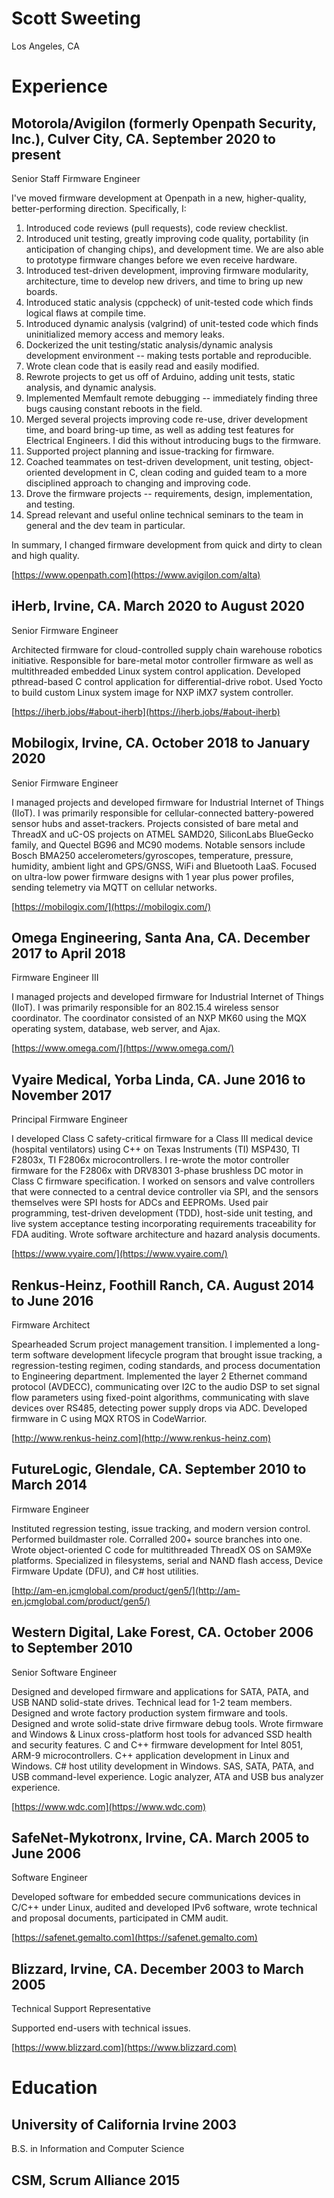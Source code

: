 # Scott Sweeting

Los Angeles, CA 

# Experience

## Motorola/Avigilon (formerly Openpath Security, Inc.), Culver City, CA.	September 2020 to present

Senior Staff Firmware Engineer

I've moved firmware development at Openpath in a new, higher-quality, better-performing direction. Specifically, I:
1. Introduced code reviews (pull requests), code review checklist.
2. Introduced unit testing, greatly improving code quality, portability (in anticipation of changing chips), and development time. We are also able to prototype firmware changes before we even receive hardware.
3. Introduced test-driven development, improving firmware modularity, architecture, time to develop new drivers, and time to bring up new boards.
4. Introduced static analysis (cppcheck) of unit-tested code which finds logical flaws at compile time.
5. Introduced dynamic analysis (valgrind) of unit-tested code which finds uninitialized memory access and memory leaks.
6. Dockerized the unit testing/static analysis/dynamic analysis development environment -- making tests portable and reproducible.
7. Wrote clean code that is easily read and easily modified.
8. Rewrote projects to get us off of Arduino, adding unit tests, static analysis, and dynamic analysis.
9. Implemented Memfault remote debugging -- immediately finding three bugs causing constant reboots in the field.
10. Merged several projects improving code re-use, driver development time, and board bring-up time, as well as adding test features for Electrical Engineers. I did this without introducing bugs to the firmware.
11. Supported project planning and issue-tracking for firmware.
12. Coached teammates on test-driven development, unit testing, object-oriented development in C, clean coding and guided team to a more disciplined approach to changing and improving code.
13. Drove the firmware projects -- requirements, design, implementation, and testing.
14. Spread relevant and useful online technical seminars to the team in general and the dev team in particular.

In summary, I changed firmware development from quick and dirty to clean and high quality.

[https://www.openpath.com](https://www.avigilon.com/alta)

## iHerb, Irvine, CA.	March 2020 to August 2020

Senior Firmware Engineer

Architected firmware for cloud-controlled supply chain warehouse robotics initiative. Responsible for bare-metal motor controller firmware as well as multithreaded embedded Linux system control application. Developed pthread-based C control application for differential-drive robot. Used Yocto to build custom Linux system image for NXP iMX7 system controller.

[https://iherb.jobs/#about-iherb](https://iherb.jobs/#about-iherb)

## Mobilogix, Irvine, CA.	October 2018 to January 2020

Senior Firmware Engineer

I managed projects and developed firmware for Industrial Internet of Things (IIoT). I was primarily responsible for cellular-connected battery-powered sensor hubs and asset-trackers. Projects consisted of bare metal and ThreadX and uC-OS projects on ATMEL SAMD20, SiliconLabs BlueGecko family, and Quectel BG96 and MC90 modems. Notable sensors include Bosch BMA250 accelerometers/gyroscopes, temperature, pressure, humidity, ambient light and GPS/GNSS, WiFi and Bluetooth LaaS. Focused on ultra-low power firmware designs with 1 year plus power profiles, sending telemetry via MQTT on cellular networks.

[https://mobilogix.com/](https://mobilogix.com/)

## Omega Engineering, Santa Ana, CA.	December 2017 to April 2018

Firmware Engineer III

I managed projects and developed firmware for Industrial Internet of Things (IIoT). I was primarily responsible for an 802.15.4 wireless sensor coordinator. The coordinator consisted of an NXP MK60 using the MQX operating system, database, web server, and Ajax. 

[https://www.omega.com/](https://www.omega.com/)

## Vyaire Medical, Yorba Linda, CA.	June 2016 to November 2017

Principal Firmware Engineer

I developed Class C safety-critical firmware for a Class III medical device (hospital ventilators) using C++ on Texas Instruments (TI) MSP430, TI F2803x, TI F2806x microcontrollers. I re-wrote the motor controller firmware for the F2806x with DRV8301 3-phase brushless DC motor in Class C firmware specification. I worked on sensors and valve controllers that were connected to a central device controller via SPI, and the sensors themselves were SPI hosts for ADCs and EEPROMs. Used pair programming, test-driven development (TDD), host-side unit testing, and live system acceptance testing incorporating requirements traceability for FDA auditing. Wrote software architecture and hazard analysis documents. 

[https://www.vyaire.com/](https://www.vyaire.com/)

## Renkus-Heinz, Foothill Ranch, CA.	August 2014 to June 2016 

Firmware Architect

Spearheaded Scrum project management transition. I implemented a long-term software development lifecycle program that brought issue tracking, a regression-testing regimen, coding standards, and process documentation to Engineering department. Implemented the layer 2 Ethernet command protocol (AVDECC), communicating over I2C to the audio DSP to set signal flow parameters using fixed-point algorithms, communicating with slave devices over RS485, detecting power supply drops via ADC. Developed firmware in C using MQX RTOS in CodeWarrior.

[http://www.renkus-heinz.com](http://www.renkus-heinz.com)


## FutureLogic, Glendale, CA.	September 2010 to March 2014

Firmware Engineer 

Instituted regression testing, issue tracking, and modern version control. Performed buildmaster role. Corralled 200+ source branches into one. Wrote object-oriented C code for multithreaded ThreadX OS on SAM9Xe platforms. Specialized in filesystems, serial and NAND flash access, Device Firmware Update (DFU), and C# host utilities.

[http://am-en.jcmglobal.com/product/gen5/](http://am-en.jcmglobal.com/product/gen5/)

## Western Digital, Lake Forest, CA.	October 2006 to September 2010

Senior Software Engineer 

Designed and developed firmware and applications for SATA, PATA, and USB NAND solid-state drives. Technical lead for 1-2 team members. Designed and wrote factory production system firmware and tools. Designed and wrote solid-state drive firmware debug tools. Wrote firmware and Windows & Linux cross-platform host tools for advanced SSD health and security features. C and C++ firmware development for Intel 8051, ARM-9 microcontrollers. C++ application development in Linux and Windows. C# host utility development in Windows. SAS, SATA, PATA, and USB command-level experience. Logic analyzer, ATA and USB bus analyzer experience.

[https://www.wdc.com](https://www.wdc.com)

## SafeNet-Mykotronx, Irvine, CA. 	March 2005 to June 2006

Software Engineer

Developed software for embedded secure communications devices in C/C++ under Linux, audited and developed IPv6 software, wrote technical and proposal documents, participated in CMM audit.

[https://safenet.gemalto.com](https://safenet.gemalto.com)

## Blizzard, Irvine, CA. 	December 2003 to March 2005

Technical Support Representative

Supported end-users with technical issues.

[https://www.blizzard.com](https://www.blizzard.com)

# Education

## University of California Irvine 2003
B.S. in Information and Computer Science

## CSM, Scrum Alliance 2015
